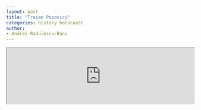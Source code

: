 ```yaml
---
layout: post
title: "Traian Popovici"
categories: history holocaust
author:
- Andrei Radulescu-Banu
---
```


<iframe src="https://bitdribble.com/home/doc/history/romania/Traian_Popovici_Marturia.pdf" width="100% height=100%">
</iframe>
